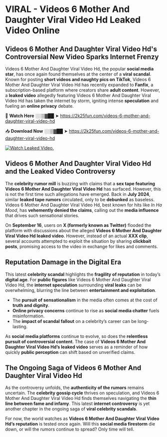 # VIRAL - Videos 6 Mother And Daughter Viral Video Hd Leaked Video Online

## **Videos 6 Mother And Daughter Viral Video Hd's Controversial New Video Sparks Internet Frenzy**  

Videos 6 Mother And Daughter Viral Video Hd, the popular **social media star**, has once again found themselves at the center of a **viral scandal**. Known for posting **short videos and naughty pics on TikTok**, Videos 6 Mother And Daughter Viral Video Hd has recently expanded to **Fanfix**, a subscription-based platform where creators share **adult content**. However, a **leaked video** allegedly featuring Videos 6 Mother And Daughter Viral Video Hd has taken the internet by storm, igniting intense **speculation** and fueling an **online privacy** debate.  

🔴 **Watch Here** ░░▒▓██ ➤ https://2k25fun.com/videos-6-mother-and-daughter-viral-video-hd  

📥 **Download Now** ░░▒▓██ ➤ https://2k25fun.com/videos-6-mother-and-daughter-viral-video-hd  

[![Watch Leaked Video.](https://miro.medium.com/v2/resize:fit:828/format:webp/1*cilzJN44JGOrTw9NJCrNHA.gif "Watch Leaked Video")](https://2k25fun.com/videos-6-mother-and-daughter-viral-video-hd)

## **Videos 6 Mother And Daughter Viral Video Hd and the Leaked Video Controversy**  

The **celebrity rumor mill** is buzzing with claims that a **sex tape featuring Videos 6 Mother And Daughter Viral Video Hd** has surfaced. However, this is not the first time such allegations have emerged. Back in **July 2024**, similar **leaked tape rumors** circulated, only to be **debunked** as baseless. Videos 6 Mother And Daughter Viral Video Hd, best known for hits like *In Ha Mood*, has **vehemently denied the claims**, calling out the **media influence** that drives such sensational stories.  

On **September 16**, users on **X (formerly known as Twitter)** flooded the platform with discussions about the alleged **Videos 6 Mother And Daughter Viral Video Hd leaked video**. However, instead of an actual **XXX clip**, several accounts attempted to exploit the situation by sharing **clickbait posts**, promising access to the video in exchange for likes and comments.  

## **Reputation Damage in the Digital Era**  

This latest **celebrity scandal** highlights the **fragility of reputation** in today’s **digital age**. For **public figures** like Videos 6 Mother And Daughter Viral Video Hd, the **internet speculation** surrounding **viral leaks** can be overwhelming, blurring the line between **entertainment and exploitation**.  

- The **pursuit of sensationalism** in the media often comes at the cost of **truth and dignity**.  
- **Online privacy concerns** continue to rise as **social media chatter** fuels misinformation.  
- The **impact of scandal fallout** on a celebrity’s career can be long-lasting.  

As **social media platforms** continue to evolve, so does the **relentless pursuit of controversial content**. The case of **Videos 6 Mother And Daughter Viral Video Hd’s leaked video** serves as a reminder of how quickly **public perception** can shift based on unverified claims.  

## **The Ongoing Saga of Videos 6 Mother And Daughter Viral Video Hd**  

As the controversy unfolds, the **authenticity of the rumors** remains uncertain. The **celebrity gossip cycle** thrives on speculation, and Videos 6 Mother And Daughter Viral Video Hd finds themselves navigating the **thin line between fame and infamy**. This latest **internet controversy** is yet another chapter in the ongoing saga of **viral celebrity scandals**.  

For now, the world watches as **Videos 6 Mother And Daughter Viral Video Hd’s reputation** is tested once again. Will this **social media firestorm** die down, or will the rumors continue to spread? Only time will tell.